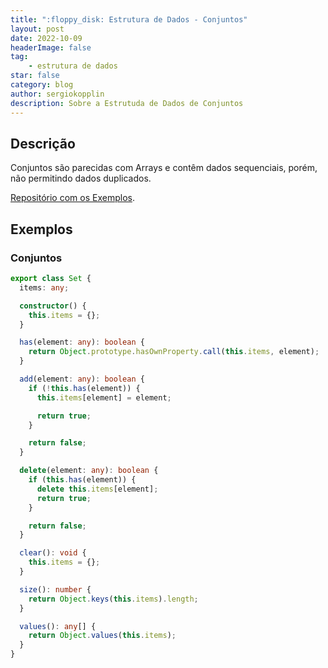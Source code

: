 ```yaml
---
title: ":floppy_disk: Estrutura de Dados - Conjuntos"
layout: post
date: 2022-10-09
headerImage: false
tag:
    - estrutura de dados
star: false
category: blog
author: sergiokopplin
description: Sobre a Estrutuda de Dados de Conjuntos
---
```


## Descrição

Conjuntos são parecidas com Arrays e contêm dados sequenciais, porém, não permitindo dados duplicados.

[Repositório com os Exemplos](https://github.com/sergiokopplin/livro-estrutura-de-dados-e-algoritmos-js).

## Exemplos

### Conjuntos

```ts
export class Set {
  items: any;

  constructor() {
    this.items = {};
  }

  has(element: any): boolean {
    return Object.prototype.hasOwnProperty.call(this.items, element);
  }

  add(element: any): boolean {
    if (!this.has(element)) {
      this.items[element] = element;

      return true;
    }

    return false;
  }

  delete(element: any): boolean {
    if (this.has(element)) {
      delete this.items[element];
      return true;
    }

    return false;
  }

  clear(): void {
    this.items = {};
  }

  size(): number {
    return Object.keys(this.items).length;
  }

  values(): any[] {
    return Object.values(this.items);
  }
}
```
